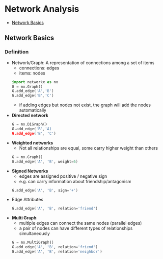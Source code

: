 # Network Analysis
- [Network Basics](#network-basics)

## Network Basics
### Definition
- Network/Graph: A representation of connections among a set of items
  - connections: edges
  - items: nodes
  ```python
  import networkx as nx
  G = nx.Graph()
  G.add_edge('A','B')
  G.add_edge('B','C')
  ```
  - if adding edges but nodes not exist, the graph will add the nodes automatically
- **Directed network**
  ```python
  G = nx.DiGraph()
  G.add_edge('B','A)
  G.add_edge('B', 'C')
  ```
- **Weighted networks**
  - Not all relationships are equal, some carry higher weight than others
  ```python
  G = nx.Graph()
  G.add_edge('A', 'B', weight=6)
  ```
- **Signed Networks**
  - edges are assigned positive / negative sign
  - e.g. can carry information about friendship/antagonism 
  ```python
  G.add_edge('A', 'B', sign='+')
  ```
- Edge Attributes
  ```python
  G.add_edge('A', 'B', relation='friend')
  ```
- **Multi Graph**
  - multiple edges can connect the same nodes (parallel edges)
  - a pair of nodes can have different types of relationships simultaneously
  ```python
  G = nx.MultiGraph()
  G.add_edge('A', 'B', relation='friend')
  G.add_edge('A', 'B', relation='neighbor')
  ```

  
  
  
  
  
  
  
  
